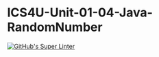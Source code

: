 # ICS4U-Unit-01-04-Java-RandomNumber

[![GitHub's Super Linter](https://github.com/Malcolm-Tompkins/ICS4U-Unit-01-04-Java-RandomNumber/workflows/GitHub's%20Super%20Linter/badge.svg)](https://github.com/Malcolm-Tompkins/ICS4U-Unit-01-04-Java-RandomNumber/actions) 
